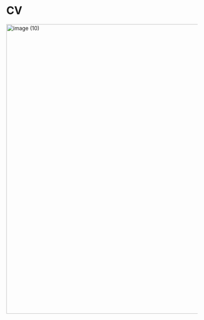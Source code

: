 # CV
<img width="763" alt="image (10)" src="https://github.com/user-attachments/assets/01753c4b-9d61-4dc1-96e1-aaa898151cce">
